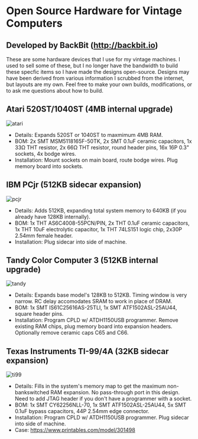 # Open Source Hardware for Vintage Computers
## Developed by BackBit (http://backbit.io)

These are some hardware devices that I use for my vintage machines. I used to sell some of these, but I no longer have the bandwidth to build these specfic items so I have made the designs open-source. Designs may have been derived from various information I scrubbed from the internet, but layouts are my own. Feel free to make your own builds, modifications, or to ask me questions about how to build.

## Atari 520ST/1040ST (4MB internal upgrade)
![atari](https://github.com/evietron/BackBit-MemoryExpansion/assets/35610816/f5d18e29-09bc-4446-92b1-2fdf34975245)
- Details: Expands 520ST or 1040ST to maxmimum 4MB RAM.
- BOM: 2x SMT MSM5118165F-50TK, 2x SMT 0.1uF ceramic capacitors, 1x 33Ω THT resistor, 2x 66Ω THT resistor, round header pins, 16x 16P 0.3" sockets, 4x bodge wires.
- Installation: Mount sockets on main board, route bodge wires. Plug memory board into sockets.

## IBM PCjr (512KB sidecar expansion)
![pcjr](https://github.com/evietron/BackBit-MemoryExpansion/assets/35610816/a76c975b-dd6d-4008-a9ed-c999b2c15e44)
- Details: Adds 512KB, expanding total system memory to 640KB (if you already have 128KB internally).
- BOM: 1x THT AS6C4008-55PCN/PIN, 2x THT 0.1uF ceramic capacitors, 1x THT 10uF electrolytic capacitor, 1x THT 74LS151 logic chip, 2x30P 2.54mm female header.
- Installation: Plug sidecar into side of machine.

## Tandy Color Computer 3 (512KB internal upgrade)
![tandy](https://github.com/evietron/BackBit-MemoryExpansion/assets/35610816/564bc779-8421-4ecd-83f1-d87a8843ee1d)
- Details: Expands base model's 128KB to 512KB. Timing window is very narrow. RC delay accomodates SRAM to work in place of DRAM.
- BOM: 1x SMT IS61C25616AS-25TLI, 1x SMT ATF1502ASL-25AU44, square header pins.
- Installation: Program CPLD w/ ATDH1150USB programmer. Remove existing RAM chips, plug memory board into expansion headers. Optionally remove ceramic caps C65 and C66.

## Texas Instruments TI-99/4A (32KB sidecar expansion)
![ti99](https://github.com/evietron/BackBit-MemoryExpansion/assets/35610816/79d055d7-3faf-4f9b-b9ff-c5828c904c9f)
- Details: Fills in the system's memory map to get the maximum non-bankswitched RAM expansion. No pass-through port in this design. Need to add JTAG header if you don't have a programmer with a socket.
- BOM: 1x SMT CY62256NLL-70, 1x SMT ATF1502ASL-25AU44, 5x SMT 0.1uF bypass capacitors, 44P 2.54mm edge connector.
- Installation: Program CPLD w/ ATDH1150USB programmer. Plug sidecar into side of machine.
- Case: https://www.printables.com/model/301498
